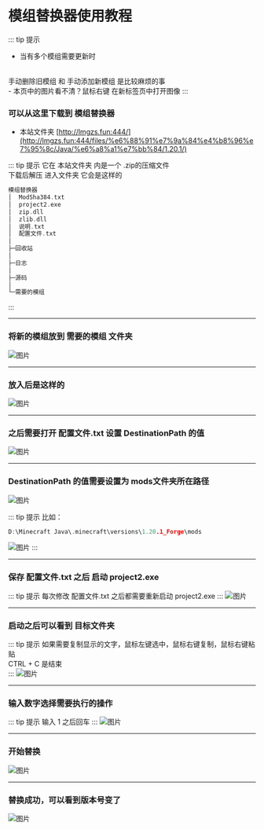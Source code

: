 # 模组替换器使用教程

::: tip 提示
- 当有多个模组需要更新时
<br>
手动删除旧模组 和 手动添加新模组 是比较麻烦的事
<br>
- 本页中的图片看不清？鼠标右键 在新标签页中打开图像
:::

### 可以从这里下载到 模组替换器
- 本站文件夹 [http://lmgzs.fun:444/](http://lmgzs.fun:444/files/%e6%88%91%e7%9a%84%e4%b8%96%e7%95%8c/Java/%e6%a8%a1%e7%bb%84/1.20.1/)

::: tip 提示
它在 本站文件夹 内是一个 .zip的压缩文件
<br>
下载后解压 进入文件夹 它会是这样的
```c
模组替换器
│  ModSha384.txt
│  project2.exe
│  zip.dll
│  zlib.dll
│  说明.txt
│  配置文件.txt
│
├─回收站
│
├─日志
│
├─源码
│
└─需要的模组
```
:::

---

### 将新的模组放到 需要的模组 文件夹
![图片](./images/模组替换器/模组替换器__1.png)

---

### 放入后是这样的
![图片](./images/模组替换器/模组替换器__2.png)

---

### 之后需要打开 配置文件.txt 设置 DestinationPath 的值
![图片](./images/模组替换器/模组替换器__3.png)

---

### DestinationPath 的值需要设置为 mods文件夹所在路径
![图片](./images/模组替换器/模组替换器__4.png)

::: tip 提示
比如：
```c
D:\Minecraft Java\.minecraft\versions\1.20.1_Forge\mods
```
![图片](./images/模组替换器/模组替换器__5.png)
:::

---

### 保存 配置文件.txt 之后 启动 project2.exe
::: tip 提示
每次修改 配置文件.txt 之后都需要重新启动 project2.exe
:::
![图片](./images/模组替换器/模组替换器__6.png)

---

### 启动之后可以看到 目标文件夹
::: tip 提示
如果需要复制显示的文字，鼠标左键选中，鼠标右键复制，鼠标右键粘贴
<br>
CTRL + C 是结束
<br>
:::
![图片](./images/模组替换器/模组替换器__7.png)

---

### 输入数字选择需要执行的操作
::: tip 提示
输入 1 之后回车
:::
![图片](./images/模组替换器/模组替换器__8.png)

---

### 开始替换
![图片](./images/模组替换器/模组替换器__9.png)

---

### 替换成功，可以看到版本号变了
![图片](./images/模组替换器/模组替换器__10.png)